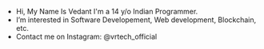 - Hi, My Name Is Vedant I'm a 14 y/o Indian Programmer.
- I’m interested in Software Developement, Web development, Blockchain, etc.
- Contact me on Instagram: @vrtech_official

<!---
VedantAdke96/VedantAdke96 is a ✨ special ✨ repository because its `README.md` (this file) appears on your GitHub profile.
You can click the Preview link to take a look at your changes.
--->
